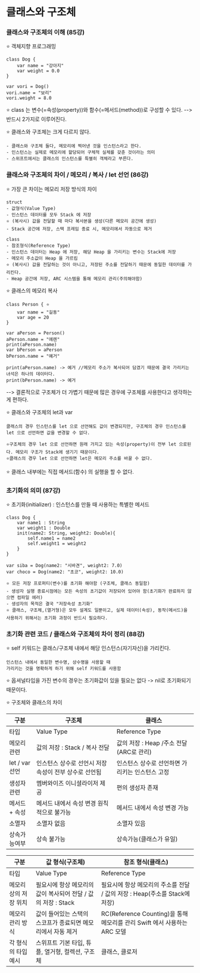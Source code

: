 # 클래스와 구조체

### 클래스와 구조체의 이해 (85강)

⭐️ 객체지향 프로그래밍

    class Dog {
        var name = "강아지"
        var weight = 0.0
    }

    var vori = Dog()
    vori.name = "보리"
    vori.weight = 8.0

⭐️ class 는 변수(=속성(property))와 함수(=메서드(method))로 구성할 수 있다. --> 반드시 2가지로 이루어진다. 

⭐️ 클래스와 구조체는 크게 다르지 않다.  

    - 클래스와 구조체 둘다, 메모리에 찍어낸 것을 인스턴스라고 한다.
    - 인스턴스는 실제로 메모리에 할당되어 구체적 실체를 갖춘 것이라는 의미
    - 스위프트에서는 클래스의 인스턴스를 특별히 객체라고 부른다.
    
### 클래스와 구조체의 차이 / 메모리 / 복사 / let 선언 (86강)

⭐️ 가장 큰 차이는 메모리 저장 방식의 차이 

    struct
    - 값형식(Value Type)
    - 인스턴스 데이터를 모두 Stack 에 저장
    ⭐️ (복사시) 값을 전달할 때 마다 복사본을 생성(다른 메모리 공간에 생성)
    - Stack 공간에 저장, 스택 프레임 종료 시, 메모리에서 자동으로 제거
    
    class
    - 참조형식(Reference Type)
    - 인스턴스 데이터는 Heap 에 저장, 해당 Heap 을 가리키는 변수는 Stack에 저장
    - 메모리 주소값이 Heap 을 가르킴
    ⭐️ (복사시) 값을 전달하는 것이 아니고, 저장된 주소를 전달하기 때문에 동일한 데이터를 가리킨다.  
    - Heap 공간에 저장, ARC 시스템을 통해 메모리 관리(주의해야함)

⭐️ 클래스의 메모리 복사

    class Person { ⭐️
        var name = "길동"
        var age = 20
    }

    var aPerson = Person()
    aPerson.name = "에렌"
    print(aPerson.name)
    var bPerson = aPerson
    bPerson.name = "예거"

    print(aPerson.name) -> 예거 //메모리 주소가 복사되어 담겼기 때문에 결국 가리키는 녀석은 하나의 데이터다.
    print(bPerson.name) -> 예거

--> 결론적으로 구조체가 더 가볍기 때문에 많은 경우에 구조체를 사용한다고 생각하는게 편하다.  

⭐️ 클래스와 구조체의 let과 var

    클래스의 경우 인스턴스를 let 으로 선언해도 값이 변경되지만, 구조체의 경우 인스턴스를 let 으로 선언하면 값을 변경할 수 없다.
    
    ⭐️구조체의 경우 let 으로 선언하면 원래 가지고 있는 속성(property)이 전부 let 으로된다. 메모리 구조가 Stack에 생기기 때문이다.
    ⭐️클래스의 경우 let 으로 선언하면 let은 메모리 주소를 바꿀 수 없다.

⭐️ 클래스 내부에는 직접 메서드(함수) 의 실행을 할 수 없다.

### 초기화의 의미 (87강)

⭐️ 초기화(initializer) : 인스턴스를 만들 때 사용하는 특별한 메서드

    class Dog {
        var name1 : String
        var weight1 : Double
        init(name2: String, weight2: Double){
            self.name1 = name2
            self.weight1 = weight2
        }
    }

    var siba = Dog(name2: "시바견", weight2: 7.0)
    var choco = Dog(name2: "초코", weight2: 10.0)

    ⭐️ 모든 저장 프로퍼티(변수)를 초기화 해야함 (구조체, 클래스 동일함)
    - 생성자 실행 종료시점에는 모든 속성의 초기값이 저장되어 있어야 함(초기화가 완료하지 않으면 컴파일 에러)
    - 생성자의 목적은 결국 "저장속성 초기화"
    ⭐️ 클래스, 구조체,(열거형)은 모두 설계도 일뿐이고, 실제 데이터(속성), 동작(메서드)을 사용하기 위해서는 초기화 과정이 반드시 필요하다.

### 초기화 관련 코드 / 클래스와 구조체의 차이 정리 (88강)

⭐️ self 키워드는 클래스/구조체 내에서 해당 인스턴스(자기자신)을 가리킨다.

    인스턴스 내에서 동일한 변수명, 상수명을 사용할 때
    가리키는 것을 명확하게 하기 위해 self 키워드를 사용함

⭐️ 옵셔널타입을 가진 변수의 경우는 초기화값이 있을 필요는 없다 -> nil로 초기화되기 때문이다.

⭐️ 구조체와 클래스의 차이

| 구분 | 구조체 | 클래스 |
|-----|------|------|
| 타입 | Value Type | Reference Type |
| 메모리 관련 | 값의 저장 : Stack / 복사 전달 | 값의 저장 : Heap /주소 전달(ARC로 관리) |
| let / var 선언 | 인스턴스 상수로 선언시 저장 속성이 전부 상수로 선언됨 | 인스턴스 상수로 선언하면 가리키는 인스턴스 고정 | 
| 생성자 관련 | 멤버와이즈 이니셜라이저 제공 | 편의 생성자 존재 | 
| 메서드 + 속성 | 메서드 내에서 속성 변경 원칙적으로 불가능 | 메서드 내에서 속성 변경 가능 |
| 소멸자 | 소멸자 없음 | 소멸자 있음 |
| 상속가능여부 | 상속 불가능 | 상속가능(클래스가 유일) |

| 구분 | 값 형식(구조체) | 참조 형식(클래스) |
|------|------|------|
| 타입 | Value Type | Reference Type |
| 메모리 상의 저장 위치 | 필요시에 항상 메모리의 값이 복사되어 전달 / 값의 저장 : Stack | 필요시에 항상 메모리의 주소를 전달 / 값의 저장 : Heap(주소를 Stack에 저장) |
| 메모리 관리 방식 | 값이 들어있는 스택의 스코프가 종료되면 메모리에서 자동 제거 | RC(Reference Counting)을 통해 메모리를 관리 Swift 에서 사용하는 ARC 모델 |
| 각 형식의 타입예시 | 스위프트 기본 타입, 튜플, 열거형, 컬렉션, 구조체 | 클래스, 클로저 |


